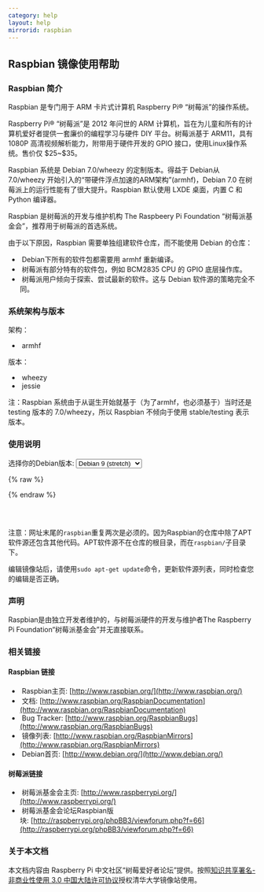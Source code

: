 ```yaml
---
category: help
layout: help
mirrorid: raspbian
---
```


## Raspbian 镜像使用帮助

### Raspbian 简介

Raspbian 是专门用于 ARM 卡片式计算机 Raspberry Pi® “树莓派”的操作系统。

Raspberry Pi® “树莓派”是 2012 年问世的 ARM
计算机，旨在为儿童和所有的计算机爱好者提供一套廉价的编程学习与硬件 DIY
平台。树莓派基于 ARM11，具有 1080P 高清视频解析能力，附带用于硬件开发的
GPIO 接口，使用Linux操作系统。售价仅 \$25\~\$35。

Raspbian 系统是 Debian 7.0/wheezy 的定制版本。得益于 Debian从7.0/wheezy
开始引入的“带硬件浮点加速的ARM架构”(armhf)，Debian 7.0
在树莓派上的运行性能有了很大提升。Raspbian 默认使用 LXDE 桌面，内置 C 和
Python 编译器。

Raspbian 是树莓派的开发与维护机构 The Raspbeery Pi Foundation
“树莓派基金会”，推荐用于树莓派的首选系统。

由于以下原因，Raspbian 需要单独组建软件仓库，而不能使用 Debian 的仓库：

*  Debian下所有的软件包都需要用 armhf 重新编译。
*  树莓派有部分特有的软件包，例如 BCM2835 CPU 的 GPIO 底层操作库。
*  树莓派用户倾向于探索、尝试最新的软件。这与 Debian 软件源的策略完全不同。

### 系统架构与版本

架构：

*  armhf

版本：

*  wheezy
*  jessie

注：Raspbian 系统由于从诞生开始就基于（为了armhf，也必须基于）当时还是
testing 版本的 7.0/wheezy，所以 Raspbian 不倾向于使用 stable/testing
表示版本。

### 使用说明


<form class="form-inline">
<div class="form-group">
	<label>选择你的Debian版本: </label>
	<select class="form-control release-select" data-template="#apt-template" data-target="#apt-content">
	  <option data-release="wheezy">Debian 7 (wheezy)</option>
	  <option data-release="jessie">Debian 8 (jessie)</option>
	  <option data-release="stretch" selected>Debian 9 (stretch)</option>
	</select>
</div>
</form>



{% raw %}
<script id="apt-template" type="x-tmpl-markup">
# 编辑 `/etc/apt/sources.list` 文件，删除原文件所有内容，用以下内容取代：
deb http://mirrors.tuna.tsinghua.edu.cn/raspbian/raspbian/ {{release_name}} main non-free contrib
deb-src http://mirrors.tuna.tsinghua.edu.cn/raspbian/raspbian/ {{release_name}} main non-free contrib

# 编辑 `/etc/apt/sources.list.d/raspi.list` 文件，删除原文件所有内容，用以下内容取代：
deb http://mirrors.tuna.tsinghua.edu.cn/raspberrypi/ {{release_name}} main ui
</script>
{% endraw %}

<p></p>
<pre>
<code id="apt-content">
</code>
</pre>



注意：网址末尾的`raspbian`重复两次是必须的。因为Raspbian的仓库中除了APT软件源还包含其他代码。APT软件源不在仓库的根目录，而在`raspbian/`子目录下。

编辑镜像站后，请使用`sudo apt-get update`命令，更新软件源列表，同时检查您的编辑是否正确。

### 声明

Raspbian是由独立开发者维护的，与树莓派硬件的开发与维护者The Raspberry Pi
Foundation“树莓派基金会”并无直接联系。

### 相关链接

#### Raspbian 链接

*  Raspbian主页: [http://www.raspbian.org/](http://www.raspbian.org/)
*  文档: [http://www.raspbian.org/RaspbianDocumentation](http://www.raspbian.org/RaspbianDocumentation)
*  Bug Tracker: [http://www.raspbian.org/RaspbianBugs](http://www.raspbian.org/RaspbianBugs)
*  镜像列表: [http://www.raspbian.org/RaspbianMirrors](http://www.raspbian.org/RaspbianMirrors)
*  Debian首页: [http://www.debian.org/](http://www.debian.org/)

#### 树莓派链接

*  树莓派基金会主页: [http://www.raspberrypi.org/](http://www.raspberrypi.org/)
*  树莓派基金会论坛Raspbian版块: [http://raspberrypi.org/phpBB3/viewforum.php?f=66](http://raspberrypi.org/phpBB3/viewforum.php?f=66)

### 关于本文档

本文档内容由 Raspberry Pi
中文社区“树莓爱好者论坛”提供。按照[知识共享署名-非商业性使用
3.0
中国大陆许可协议](http://creativecommons.org/licenses/by-nc/3.0/cn/)授权清华大学镜像站使用。
